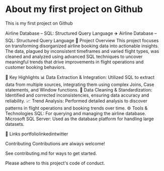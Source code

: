 # About my first project on Github
This is my first project on Github

Airline Database – SQL: Structured Query Language
✈️ Airline Database – SQL: Structured Query Language 🚀 Project Overview This project focuses on transforming disorganized airline booking data into actionable insights. The data, plagued by inconsistent timeframes and varied flight types, was cleaned and analyzed using advanced SQL techniques to uncover meaningful trends that drive improvements in flight operations and customer booking behaviors.

📝 Key Highlights 📊 Data Extraction & Integration: Utilized SQL to extract data from multiple sources, integrating them using complex Joins, Case statements, and Window functions. 🧹 Data Cleaning & Standardization: Identified and corrected inconsistencies, ensuring data accuracy and reliability. 📈 Trend Analysis: Performed detailed analysis to discover patterns in flight operations and booking trends over time. ⚙️ Tools & Technologies SQL: For querying and managing the airline database. Microsoft SQL Server: Used as the database platform for handling large datasets.

🔗 Links
portfoliolinkedintwitter

Contributing
Contributions are always welcome!

See contributing.md for ways to get started.

Please adhere to this project's code of conduct.
